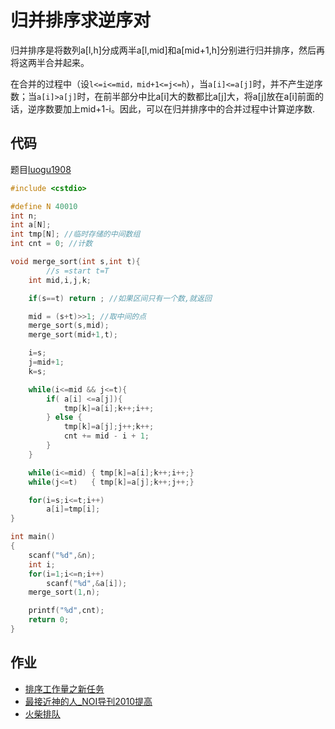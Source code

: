 # 归并排序求逆序对
归并排序是将数列a[l,h]分成两半a[l,mid]和a[mid+1,h]分别进行归并排序，然后再将这两半合并起来。

在合并的过程中（设`l<=i<=mid，mid+1<=j<=h`），当`a[i]<=a[j]`时，并不产生逆序数；当`a[i]>a[j]`时，在前半部分中比a[i]大的数都比a[j]大，将a[j]放在a[i]前面的话，逆序数要加上mid+1-i。因此，可以在归并排序中的合并过程中计算逆序数.

## 代码

题目[luogu1908](https://www.luogu.org/problemnew/show/1908)


```c
#include <cstdio>

#define N 40010
int n;
int a[N];
int tmp[N]; //临时存储的中间数组
int cnt = 0; //计数

void merge_sort(int s,int t){
        //s =start t=T
    int mid,i,j,k;

    if(s==t) return ; //如果区间只有一个数,就返回

    mid = (s+t)>>1; //取中间的点
    merge_sort(s,mid);
    merge_sort(mid+1,t);

    i=s;
    j=mid+1;
    k=s;

    while(i<=mid && j<=t){
        if( a[i] <=a[j]){
            tmp[k]=a[i];k++;i++;
        } else {
            tmp[k]=a[j];j++;k++;
            cnt += mid - i + 1;
        }
    }

    while(i<=mid) { tmp[k]=a[i];k++;i++;}
    while(j<=t)   { tmp[k]=a[j];k++;j++;}

    for(i=s;i<=t;i++)
        a[i]=tmp[i];
}

int main()
{
    scanf("%d",&n);
    int i;
    for(i=1;i<=n;i++)
        scanf("%d",&a[i]);
    merge_sort(1,n);

    printf("%d",cnt);
    return 0;
}

```

## 作业

 - [排序工作量之新任务](https://www.luogu.org/problemnew/show/2528)
 - [最接近神的人_NOI导刊2010提高](https://www.luogu.org/problemnew/show/1774)
 - [火柴排队](https://www.luogu.org/problemnew/show/1966)
